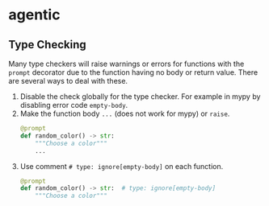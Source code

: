 # agentic

## Type Checking

Many type checkers will raise warnings or errors for functions with the `prompt` decorator due to the function having no body or return value. There are several ways to deal with these.

1. Disable the check globally for the type checker. For example in mypy by disabling error code `empty-body`.
1. Make the function body `...` (does not work for mypy) or `raise`.
   ```python
   @prompt
   def random_color() -> str:
       """Choose a color"""
       ...
   ```
1. Use comment `# type: ignore[empty-body]` on each function.
   ```python
   @prompt
   def random_color() -> str:  # type: ignore[empty-body]
       """Choose a color"""
   ```
